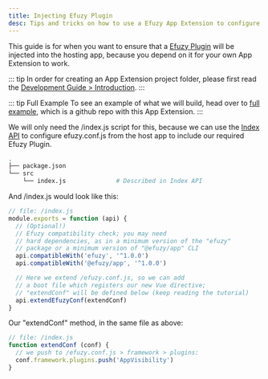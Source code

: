 ```yaml
---
title: Injecting Efuzy Plugin
desc: Tips and tricks on how to use a Efuzy App Extension to configure the host app to use a Efuzy Plugin.
---
```


This guide is for when you want to ensure that a [Efuzy Plugin](/efuzy-plugins) will be injected into the hosting app, because you depend on it for your own App Extension to work.

::: tip
In order for creating an App Extension project folder, please first read the [Development Guide > Introduction](/app-extensions/development-guide/introduction).
:::

::: tip Full Example
To see an example of what we will build, head over to [full example](https://github.com/efuzy/app-extension-examples/tree/master/inject-efuzy-plugin), which is a github repo with this App Extension.
:::

We will only need the /index.js script for this, because we can use the [Index API](/app-extensions/development-guide/index-api) to configure efuzy.conf.js from the host app to include our required Efuzy Plugin.

```bash
.
├── package.json
└── src
    └── index.js              # Described in Index API
```

And /index.js would look like this:

```js
// file: /index.js
module.exports = function (api) {
  // (Optional!)
  // Efuzy compatibility check; you may need
  // hard dependencies, as in a minimum version of the "efuzy"
  // package or a minimum version of "@efuzy/app" CLI
  api.compatibleWith('efuzy', '^1.0.0')
  api.compatibleWith('@efuzy/app', '^1.0.0')

  // Here we extend /efuzy.conf.js, so we can add
  // a boot file which registers our new Vue directive;
  // "extendConf" will be defined below (keep reading the tutorial)
  api.extendEfuzyConf(extendConf)
}
```

Our "extendConf" method, in the same file as above:

```js
// file: /index.js
function extendConf (conf) {
  // we push to /efuzy.conf.js > framework > plugins:
  conf.framework.plugins.push('AppVisibility')
}
```


